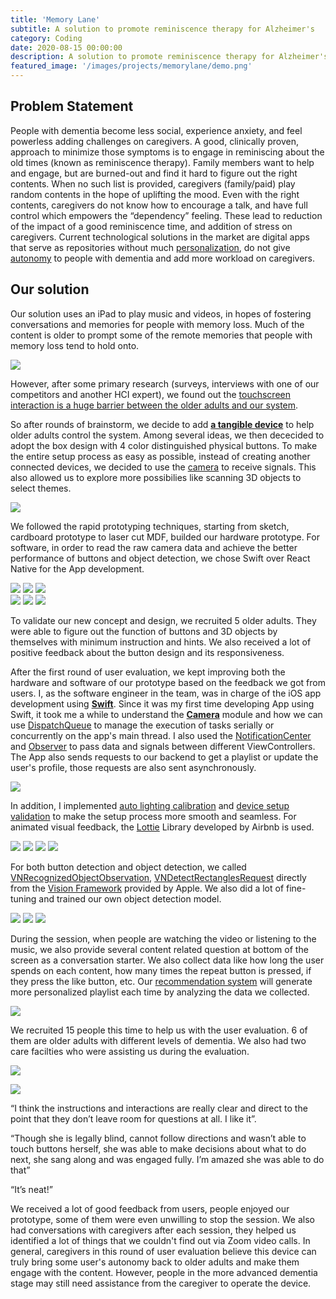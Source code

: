 ```yaml
---
title: 'Memory Lane'
subtitle: A solution to promote reminiscence therapy for Alzheimer's
category: Coding
date: 2020-08-15 00:00:00
description: A solution to promote reminiscence therapy for Alzheimer's
featured_image: '/images/projects/memorylane/demo.png'
---
```



## Problem Statement
People with dementia become less social, experience anxiety, and feel powerless adding challenges on caregivers. A good, clinically proven, approach to minimize those symptoms is to engage in reminiscing about the old times (known as reminiscence therapy). Family members want to help and engage, but are burned-out and find it hard to figure out the right contents. When no such list is provided, caregivers (family/paid) play random contents in the hope of uplifting the mood. Even with the right contents, caregivers do not know how to encourage a talk, and have full control which empowers the “dependency” feeling. These lead to reduction of the impact of a good reminiscence time, and addition of stress on caregivers.
Current technological solutions in the market are digital apps that serve as repositories without much [personalization](*), do not give [autonomy](*) to people with dementia and add more workload on caregivers.


## Our solution
Our solution uses an iPad to play music and videos, in hopes of fostering conversations and memories for people with memory loss. Much of the content is older to prompt some of the remote memories that people with memory loss tend to hold onto.

![](/images/projects/memorylane/demo.png)

However, after some primary research (surveys, interviews with one of our competitors and another HCI expert), we found out the [touchscreen interaction is a huge barrier between the older adults and our system](#).

So after rounds of brainstorm, we decide to add [**a tangible device**](#) to help older adults control the system.
Among several ideas, we then dececided to adopt the box design with 4 color distinguished physical buttons.
To make the entire setup process as easy as possible, instead of creating another connected devices, we decided to use the [camera](#) to receive signals. This also allowed us to explore more possibilies like scanning 3D objects to select themes.

![](/images/projects/memorylane/newdesign.png)

We followed the rapid prototyping techniques, starting from sketch, cardboard prototype to laser cut MDF, builded our hardware prototype.
For software, in order to read the raw camera data and achieve the better performance of buttons and object detection, we chose Swift over React Native for the App development.

<div class="gallery" data-columns="3">
	<img src="/images/projects/memorylane/cardboard.gif">
    <img src="/images/projects/memorylane/mdf1.gif">
    <img src="/images/projects/memorylane/mdf2.gif">
</div>

<div class="gallery" data-columns="3">
    <img src="/images/projects/memorylane/mdf3.gif">
	<img src="/images/projects/memorylane/ButtonPressed.gif">
    <img src="/images/projects/memorylane/ObjectDetection.gif">
</div>

To validate our new concept and design, we recruited 5 older adults. They were able to figure out the function of buttons and 3D objects by themselves with minimum instruction and hints. We also received a lot of positive feedback about the button design and its responsiveness.
<!-- <div class="gallery" data-columns="2">
    <img src="/images/projects/memorylane/test1.gif">
    <img src="/images/projects/memorylane/test2.gif">
    <img src="/images/projects/memorylane/test3.gif">
    <img src="/images/projects/memorylane/test4.gif">
</div> -->


After the first round of user evaluation, we kept improving both the hardware and software of our prototype based on the feedback we got from users.
I, as the software engineer in the team, was in charge of the iOS app development using [**Swift**](#).
Since it was my first time developing App using Swift, it took me a while to understand the [**Camera**](#) module and how we can use [DispatchQueue](#) to manage the execution of tasks serially or concurrently on the app's main thread. I also used the [NotificationCenter](#) and [Observer](#) to pass data and signals between different ViewControllers.
The App also sends requests to our backend to get a playlist or update the user's profile, those requests are also sent asynchronously.

![](/images/projects/memorylane/UML.jpg)

In addition, I implemented [auto lighting calibration](*) and [device setup validation](*) to make the setup process more smooth and seamless. For animated visual feedback, the [Lottie](*) Library developed by Airbnb is used.
<div class="gallery" data-columns="4">
    <img src="/images/projects/memorylane/m2ipad.gif">
    <img src="/images/projects/memorylane/ipadPlacementAnimation.gif">
    <img src="/images/projects/memorylane/m2reflector.gif">
    <img src="/images/projects/memorylane/reflectorPlacementAniamtion.gif">
</div>

For both button detection and object detection, we called [VNRecognizedObjectObservation](*), [VNDetectRectanglesRequest](*) directly from the [Vision Framework](*) provided by Apple. We also did a lot of fine-tuning and trained our own object detection model.
<div class="gallery" data-columns="3">
    <img src="/images/projects/memorylane/slotDetection.gif">
    <img src="/images/projects/memorylane/objectDectection.gif">
    <img src="/images/projects/memorylane/cassett.gif">
</div>



During the session, when people are watching the video or listening to the music, we also provide several content related question at bottom of the screen as a conversation starter. We also collect data like how long the user spends on each content, how many times the repeat button is pressed, if they press the like button, etc. Our [recommendation system](*) will generate more personalized playlist each time by analyzing the data we collected.

![](/images/projects/memorylane/highlevelDiagram.jpg)


We recruited 15 people this time to help us with the user evaluation. 6 of them are older adults with different levels of dementia. We also had two care facilties who were assisting us during the evaluation.

![](/images/projects/memorylane/participants.png)

![](/images/projects/memorylane/carefacilities.png)

 “I think the instructions and interactions are really clear and direct to the point that they don’t leave room for questions at all. I like it”.

“Though she is legally blind, cannot follow directions and wasn’t able to touch buttons herself, she was able to make decisions about what to do next, she sang along and was engaged fully. I’m amazed she was able to do that”

“It’s neat!”

We received a lot of good feedback from users, people enjoyed our prototype, some of them were even unwilling to stop the session. We also had conversations with caregivers after each session, they helped us identified a lot of things that we couldn't find out via Zoom video calls. In general, caregivers in this round of user evaluation believe this device can truly bring some user's autonomy back to older adults and make them engage with the content. However, people in the more advanced dementia stage may still need assistance from the caregiver to operate the device.

<!-- ![](/images/projects/memorylane/affinityDiagram.jpg) -->